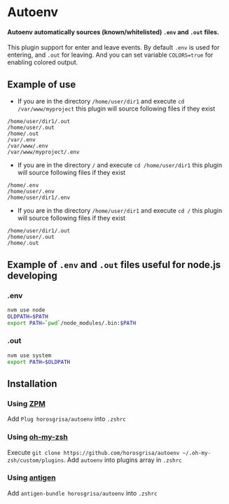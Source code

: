 Autoenv
=======

#### Autoenv automatically sources (known/whitelisted) `.env` and `.out` files.

This plugin support for enter and leave events. By default `.env` is used for entering, and `.out` for leaving. And you can set variable `COLORS=true` for enabling colored output.

## Example of use

- If you are in the directory `/home/user/dir1` and execute `cd /var/www/myproject` this plugin will source following files if they exist 
```
/home/user/dir1/.out
/home/user/.out
/home/.out
/var/.env
/var/www/.env
/var/www/myproject/.env
```

- If you are in the directory `/` and execute `cd /home/user/dir1` this plugin will source following files if they exist 
```
/home/.env
/home/user/.env
/home/user/dir1/.env
```

- If you are in the directory `/home/user/dir1` and execute `cd /` this plugin will source following files if they exist 
```
/home/user/dir1/.out
/home/user/.out
/home/.out
```

## Example of `.env` and `.out` files useful for node.js developing

### .env
```sh
nvm use node
OLDPATH=$PATH
export PATH=`pwd`/node_modules/.bin:$PATH

```

### .out
```sh
nvm use system
export PATH=$OLDPATH

```

## Installation

### Using [ZPM](https://github.com/horosgrisa/ZPM)

Add `Plug horosgrisa/autoenv` into `.zshrc`

### Using [oh-my-zsh](https://github.com/robbyrussell/oh-my-zsh)

Execute `git clone https://github.com/horosgrisa/autoenv ~/.oh-my-zsh/custom/plugins`. Add `autoenv` into plugins array in `.zshrc`

### Using [antigen](https://github.com/zsh-users/antigen)

Add `antigen-bundle horosgrisa/autoenv` into `.zshrc`



